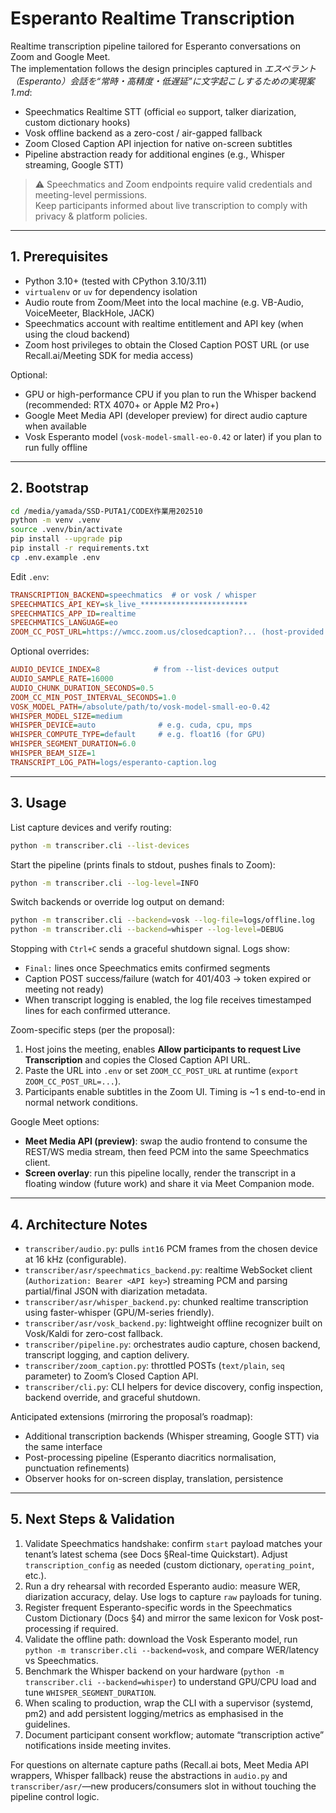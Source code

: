 # Esperanto Realtime Transcription

Realtime transcription pipeline tailored for Esperanto conversations on Zoom and Google Meet.  
The implementation follows the design principles captured in *エスペラント（Esperanto）会話を“常時・高精度・低遅延”に文字起こしするための実現案1.md*:

- Speechmatics Realtime STT (official `eo` support, talker diarization, custom dictionary hooks)
- Vosk offline backend as a zero-cost / air-gapped fallback
- Zoom Closed Caption API injection for native on-screen subtitles
- Pipeline abstraction ready for additional engines (e.g., Whisper streaming, Google STT)

> ⚠️ Speechmatics and Zoom endpoints require valid credentials and meeting-level permissions.  
> Keep participants informed about live transcription to comply with privacy & platform policies.

---

## 1. Prerequisites

- Python 3.10+ (tested with CPython 3.10/3.11)
- `virtualenv` or `uv` for dependency isolation
- Audio route from Zoom/Meet into the local machine (e.g. VB-Audio, VoiceMeeter, BlackHole, JACK)
- Speechmatics account with realtime entitlement and API key (when using the cloud backend)
- Zoom host privileges to obtain the Closed Caption POST URL (or use Recall.ai/Meeting SDK for media access)

Optional:

- GPU or high-performance CPU if you plan to run the Whisper backend (recommended: RTX 4070+ or Apple M2 Pro+)
- Google Meet Media API (developer preview) for direct audio capture when available
- Vosk Esperanto model (`vosk-model-small-eo-0.42` or later) if you plan to run fully offline

---

## 2. Bootstrap

```bash
cd /media/yamada/SSD-PUTA1/CODEX作業用202510
python -m venv .venv
source .venv/bin/activate
pip install --upgrade pip
pip install -r requirements.txt
cp .env.example .env
```

Edit `.env`:

```ini
TRANSCRIPTION_BACKEND=speechmatics  # or vosk / whisper
SPEECHMATICS_API_KEY=sk_live_************************
SPEECHMATICS_APP_ID=realtime
SPEECHMATICS_LANGUAGE=eo
ZOOM_CC_POST_URL=https://wmcc.zoom.us/closedcaption?... (host-provided URL)
```

Optional overrides:

```ini
AUDIO_DEVICE_INDEX=8            # from --list-devices output
AUDIO_SAMPLE_RATE=16000
AUDIO_CHUNK_DURATION_SECONDS=0.5
ZOOM_CC_MIN_POST_INTERVAL_SECONDS=1.0
VOSK_MODEL_PATH=/absolute/path/to/vosk-model-small-eo-0.42
WHISPER_MODEL_SIZE=medium
WHISPER_DEVICE=auto              # e.g. cuda, cpu, mps
WHISPER_COMPUTE_TYPE=default     # e.g. float16 (for GPU)
WHISPER_SEGMENT_DURATION=6.0
WHISPER_BEAM_SIZE=1
TRANSCRIPT_LOG_PATH=logs/esperanto-caption.log
```

---

## 3. Usage

List capture devices and verify routing:

```bash
python -m transcriber.cli --list-devices
```

Start the pipeline (prints finals to stdout, pushes finals to Zoom):

```bash
python -m transcriber.cli --log-level=INFO
```

Switch backends or override log output on demand:

```bash
python -m transcriber.cli --backend=vosk --log-file=logs/offline.log
python -m transcriber.cli --backend=whisper --log-level=DEBUG
```

Stopping with `Ctrl+C` sends a graceful shutdown signal. Logs show:

- `Final:` lines once Speechmatics emits confirmed segments
- Caption POST success/failure (watch for 401/403 → token expired or meeting not ready)
- When transcript logging is enabled, the log file receives timestamped lines for each confirmed utterance.

Zoom-specific steps (per the proposal):

1. Host joins the meeting, enables **Allow participants to request Live Transcription** and copies the Closed Caption API URL.
2. Paste the URL into `.env` or set `ZOOM_CC_POST_URL` at runtime (`export ZOOM_CC_POST_URL=...`).
3. Participants enable subtitles in the Zoom UI. Timing is ~1 s end-to-end in normal network conditions.

Google Meet options:

- **Meet Media API (preview)**: swap the audio frontend to consume the REST/WS media stream, then feed PCM into the same Speechmatics client.
- **Screen overlay**: run this pipeline locally, render the transcript in a floating window (future work) and share it via Meet Companion mode.

---

## 4. Architecture Notes

- `transcriber/audio.py`: pulls `int16` PCM frames from the chosen device at 16 kHz (configurable).  
- `transcriber/asr/speechmatics_backend.py`: realtime WebSocket client (`Authorization: Bearer <API key>`) streaming PCM and parsing partial/final JSON with diarization metadata.  
- `transcriber/asr/whisper_backend.py`: chunked realtime transcription using faster-whisper (GPU/M-series friendly).  
- `transcriber/asr/vosk_backend.py`: lightweight offline recognizer built on Vosk/Kaldi for zero-cost fallback.  
- `transcriber/pipeline.py`: orchestrates audio capture, chosen backend, transcript logging, and caption delivery.  
- `transcriber/zoom_caption.py`: throttled POSTs (`text/plain`, `seq` parameter) to Zoom’s Closed Caption API.  
- `transcriber/cli.py`: CLI helpers for device discovery, config inspection, backend override, and graceful shutdown.

Anticipated extensions (mirroring the proposal’s roadmap):

- Additional transcription backends (Whisper streaming, Google STT) via the same interface
- Post-processing pipeline (Esperanto diacritics normalisation, punctuation refinements)
- Observer hooks for on-screen display, translation, persistence

---

## 5. Next Steps & Validation

1. Validate Speechmatics handshake: confirm `start` payload matches your tenant’s latest schema (see Docs §Real-time Quickstart). Adjust `transcription_config` as needed (custom dictionary, `operating_point`, etc.).  
2. Run a dry rehearsal with recorded Esperanto audio: measure WER, diarization accuracy, delay. Use logs to capture `raw` payloads for tuning.  
3. Register frequent Esperanto-specific words in the Speechmatics Custom Dictionary (Docs §4) and mirror the same lexicon for Vosk post-processing if required.  
4. Validate the offline path: download the Vosk Esperanto model, run `python -m transcriber.cli --backend=vosk`, and compare WER/latency vs Speechmatics.  
5. Benchmark the Whisper backend on your hardware (`python -m transcriber.cli --backend=whisper`) to understand GPU/CPU load and tune `WHISPER_SEGMENT_DURATION`.  
6. When scaling to production, wrap the CLI with a supervisor (systemd, pm2) and add persistent logging/metrics as emphasised in the guidelines.  
7. Document participant consent workflow; automate “transcription active” notifications inside meeting invites.

For questions on alternate capture paths (Recall.ai bots, Meet Media API wrappers, Whisper fallback) reuse the abstractions in `audio.py` and `transcriber/asr/`—new producers/consumers slot in without touching the pipeline control logic.
